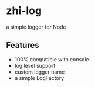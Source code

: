 # zhi-log

a simple logger for Node 

## Features

- 100% compatible with console
- log level support
- custom logger name
- a simple LogFactory
